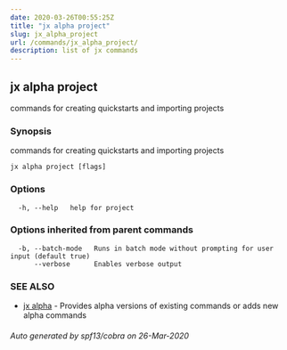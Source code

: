 ```yaml
---
date: 2020-03-26T00:55:25Z
title: "jx alpha project"
slug: jx_alpha_project
url: /commands/jx_alpha_project/
description: list of jx commands
---
```

## jx alpha project

commands for creating quickstarts and importing projects

### Synopsis

commands for creating quickstarts and importing projects

```
jx alpha project [flags]
```

### Options

```
  -h, --help   help for project
```

### Options inherited from parent commands

```
  -b, --batch-mode   Runs in batch mode without prompting for user input (default true)
      --verbose      Enables verbose output
```

### SEE ALSO

* [jx alpha](/commands/jx_alpha/)	 - Provides alpha versions of existing commands or adds new alpha commands

###### Auto generated by spf13/cobra on 26-Mar-2020
